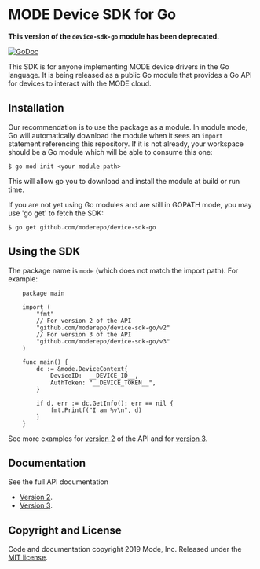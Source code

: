 # MODE Device SDK for Go

**This version of the `device-sdk-go` module has been deprecated.**

[![GoDoc](https://godoc.org/github.com/moderepo/device-sdk-go?status.svg)](https://godoc.org/github.com/moderepo/device-sdk-go)

This SDK is for anyone implementing MODE device drivers in the Go language. It is
being released as a public Go module that provides a Go API for devices to interact with the MODE cloud.


## Installation

Our recommendation is to use the package as a module. In module mode, Go will
automatically download the module when it sees an `import` statement
referencing this repository. If it is not already, your workspace should be a
Go module which will be able to consume this one:

    $ go mod init <your module path>

This will allow go you to download and install the module at build or run time.

If you are not yet using Go modules and are still in GOPATH mode, you may use
'go get' to fetch the SDK:

    $ go get github.com/moderepo/device-sdk-go

## Using the SDK

The package name is `mode` (which does not match the import path). For example:
```golang
    package main

    import (
        "fmt"
        // For version 2 of the API
        "github.com/moderepo/device-sdk-go/v2"
        // For version 3 of the API
        "github.com/moderepo/device-sdk-go/v3"
    )

    func main() {
        dc := &mode.DeviceContext{
            DeviceID:  __DEVICE_ID__,
            AuthToken: "__DEVICE_TOKEN__",
        }

        if d, err := dc.GetInfo(); err == nil {
            fmt.Printf("I am %v\n", d)
        }
    }
```

See more examples for [version 2](https://github.com/moderepo/device-sdk-go/blob/master/examples) of the API and for [version 3](https://github.com/moderepo/device-sdk-go/blob/master/v3/examples).



## Documentation

See the full API documentation
 * [Version 2](https://godoc.org/github.com/moderepo/device-sdk-go).
 * [Version 3](https://godoc.org/github.com/moderepo/device-sdk-go/v3).


## Copyright and License

Code and documentation copyright 2019 Mode, Inc. Released under the [MIT
license](https://github.com/moderepo/device-sdk-go/blob/master/LICENSE).
